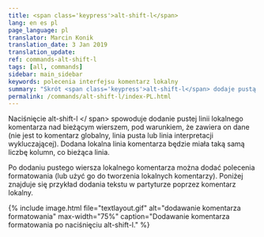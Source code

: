 ```yaml
---
title: <span class='keypress'>alt-shift-l</span>
lang: en es pl
page_language: pl
translator: Marcin Konik
translation_date: 3 Jan 2019
translation_update:
ref: commands-alt-shift-l
tags: [all, commands]
sidebar: main_sidebar
keywords: polecenia interfejsu komentarz lokalny
summary: "Skrót <span class='keypress'>alt-shift-l</span> dodaje pustą linię komentarza lokalnego powyżej bieżącego wiersza danych."
permalink: /commands/alt-shift-l/index-PL.html
---
```


Naciśnięcie <span class = "keypress"> alt-shift-l </ span> spowoduje dodanie
pustej linii lokalnego komentarza nad bieżącym wierszem, pod warunkiem, że zawiera on dane
(nie jest to komentarz globalny, linia pusta lub linia interpretacji wykluczającej).
Dodana lokalna linia komentarza będzie miała taką samą liczbę kolumn, co bieżąca linia.

Po dodaniu pustego wiersza lokalnego komentarza można dodać polecenia formatowania
(lub użyć go do tworzenia lokalnych komentarzy). Poniżej znajduje się przykład 
dodania tekstu w partyturze poprzez komentarz lokalny.

{% include image.html
	file="textlayout.gif"
	alt="dodawanie komentarza formatowania"
	max-width="75%"
	caption="Dodawanie komentarza formatowania po naciśnięciu alt-shift-l."
%}

